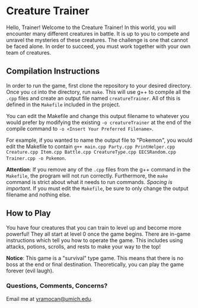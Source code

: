 # Creature Trainer

Hello, Trainer! Welcome to the Creature Trainer! In this world, you will encounter many different creatures in battle. It is up to you to compete and unravel the mysteries of these creatures. The challenge is one that cannot be faced alone. In order to succeed, you must work together with your own team of creatures.

## Compilation Instructions

In order to run the game, first clone the repository to your desired directory. Once you `cd` into the directory, run `make`. This will use g++ to compile all the `.cpp` files and create an output file named `creatureTrainer`. All of this is defined in the `Makefile` included in the project.

You can edit the Makefile and change this output filename to whatever you would prefer by modifying the existing `-o creatureTrainer` at the end of the compile command to `-o <Insert Your Preferred Filename>`.

For example, if you wanted to name the output file to "Pokemon", you would edit the Makefile to contain `g++ main.cpp Party.cpp PrintHelper.cpp Creature.cpp Item.cpp Battle.cpp CreatureType.cpp EECSRandom.cpp Trainer.cpp -o Pokemon`.

**Attention**: If you remove any of the `.cpp` files from the g++ command in the `Makefile`, the program will not run correctly. Furthermore, the `make` command is strict about what it needs to run commands. *Spacing is important*. If you must edit the `Makefile`, be sure to only change the output filename and nothing else.

## How to Play

You have four creatures that you can train to level up and become more powerful! They all start at level 0 once the game begins. There are in-game instructions which tell you how to operate the game. This includes using attacks, potions, scrolls, and rests to make your way to the top!

**Notice**: This game is a "survival" type game. This means that there is no boss at the end or final destination. Theoretically, you can play the game forever (evil laugh).

### Questions, Comments, Concerns?
Email me at yramocan@umich.edu.
